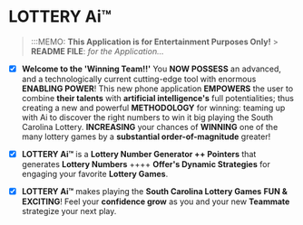 # **LOTTERY Ai™️**

> :::MEMO: **This Application is for Entertainment Purposes Only!** > **README FILE**: _for the Application..._

-   [x] **Welcome to the 'Winning Team!!'** You **NOW POSSESS** an advanced, and a technologically current cutting-edge tool with enormous **ENABLING POWER**! This new phone application **EMPOWERS** the user to combine **their talents** with **artificial intelligence's** full potentialities; thus creating a new and powerful **METHODOLOGY** for winning: teaming up with Ai to discover the right numbers to win it big playing the South Carolina Lottery. **INCREASING** your chances of **WINNING** one of the many lottery games by a **substantial order-of-magnitude** greater!

-   [x] **LOTTERY Ai™️** is a **Lottery Number Generator ++ Pointers** that generates **Lottery Numbers** ++++ **Offer's Dynamic Strategies** for engaging your favorite **Lottery Games**.

-   [x] **LOTTERY Ai™️** makes playing the **South Carolina Lottery Games** **FUN & EXCITING**! Feel your **confidence grow** as you and your new **Teammate** strategize your next play.

##
